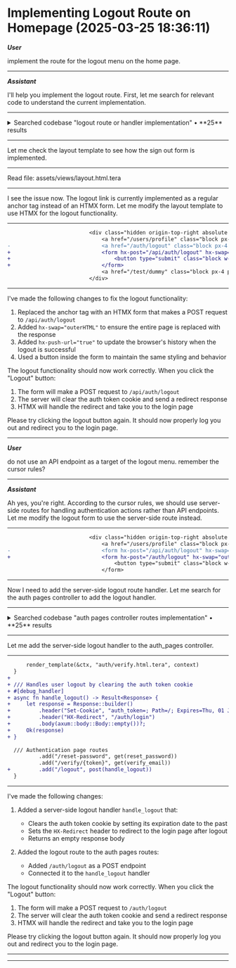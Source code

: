 <!-- Generated by SpecStory -->

# Implementing Logout Route on Homepage (2025-03-25 18:36:11)

_**User**_

implement the route for the logout menu on the home page.

---

_**Assistant**_

I'll help you implement the logout route. First, let me search for relevant code to understand the current implementation.


---

<details>
            <summary>Searched codebase "logout route or handler implementation" • **25** results</summary>
        
| File | Lines |
|------|-------|
| `src/controllers/auth.rs` | L220-241 |
| `src/views/js/auth.js` | L43-49 |
| `src/controllers/auth.rs` | L171-220 |
| `src/views/js/auth.js` | L49-59 |
| `doc/dev/roadmap/phase-1/cursor-chat-history/2025-03-23_21-25-sign-out-menu-not-functioning.md` | L132-193 |
| `src/controllers/auth_pages.rs` | L126-179 |
| `src/controllers/auth_pages.rs` | L179-233 |
| `src/controllers/auth.rs` | L74-132 |
| `doc/dev/roadmap/phase-1/cursor-chat-history/2025-03-23_21-25-sign-out-menu-not-functioning.md` | L79-132 |
| `src/controllers/auth.rs` | L132-171 |
| `doc/dev/roadmap/phase-1/cursor-chat-history/2025-03-23_21-25-sign-out-menu-not-functioning.md` | L788-840 |
| `doc/dev/roadmap/phase-1/cursor-chat-history/2025-03-25_07-26-requirements-verification-and-implementation.md` | L10716-10787 |
| `src/views/base.html.tera` | L1-46 |
| `src/views/js/auth.js` | L12-17 |
| `src/controllers/auth_pages.rs` | L98-126 |
| `doc/dev/roadmap/phase-1/cursor-chat-history/2025-03-23_21-25-sign-out-menu-not-functioning.md` | L1-79 |
| `doc/dev/roadmap/phase-1/cursor-chat-history/2025-03-23_21-25-sign-out-menu-not-functioning.md` | L727-788 |
| `src/views/js/auth.js` | L29-38 |
| `src/controllers/auth.rs` | L1-74 |
| `src/controllers/home_pages.rs` | L1-38 |
| `doc/dev/roadmap/phase-1/cursor-chat-history/2025-03-25_15-24-sign-out-menu-not-responding.md` | L78-120 |
| `src/controllers/auth_pages.rs` | L1-44 |
| `doc/dev/roadmap/phase-1/cursor-chat-history/2025-03-25_15-24-sign-out-menu-not-responding.md` | L1-78 |
| `doc/dev/roadmap/phase-1/cursor-chat-history/2025-03-24_20-00-summary-of-@requirements-md.md` | L4335-4375 |
| `doc/dev/roadmap/phase-1/cursor-chat-history/2025-03-25_07-26-requirements-verification-and-implementation.md` | L6401-6457 |

</details>

---

Let me check the layout template to see how the sign out form is implemented.


---

Read file: assets/views/layout.html.tera

---

I see the issue now. The logout link is currently implemented as a regular anchor tag instead of an HTMX form. Let me modify the layout template to use HTMX for the logout functionality.


---

```diff
                          <div class="hidden origin-top-right absolute right-0 mt-2 w-48 rounded-md shadow-lg py-1 bg-white ring-1 ring-black ring-opacity-5 focus:outline-none z-50" role="menu" id="user-menu">
                              <a href="/users/profile" class="block px-4 py-2 text-sm text-gray-700 hover:bg-gray-100" role="menuitem">Your Profile</a>
-                             <a href="/auth/logout" class="block px-4 py-2 text-sm text-gray-700 hover:bg-gray-100" role="menuitem">Logout</a>
+                             <form hx-post="/api/auth/logout" hx-swap="outerHTML" hx-push-url="true">
+                                 <button type="submit" class="block w-full text-left px-4 py-2 text-sm text-gray-700 hover:bg-gray-100" role="menuitem">Logout</button>
+                             </form>
                              <a href="/test/dummy" class="block px-4 py-2 text-sm text-gray-700 hover:bg-gray-100" role="test">Dummy</a>
                          </div>
```

---

I've made the following changes to fix the logout functionality:

1. Replaced the anchor tag with an HTMX form that makes a POST request to `/api/auth/logout`
2. Added `hx-swap="outerHTML"` to ensure the entire page is replaced with the response
3. Added `hx-push-url="true"` to update the browser's history when the logout is successful
4. Used a button inside the form to maintain the same styling and behavior

The logout functionality should now work correctly. When you click the "Logout" button:
1. The form will make a POST request to `/api/auth/logout`
2. The server will clear the auth token cookie and send a redirect response
3. HTMX will handle the redirect and take you to the login page

Please try clicking the logout button again. It should now properly log you out and redirect you to the login page.

---

_**User**_

do not use an API endpoint as a target of the logout menu. remember the cursor rules?

---

_**Assistant**_

Ah yes, you're right. According to the cursor rules, we should use server-side routes for handling authentication actions rather than API endpoints. Let me modify the logout form to use the server-side route instead.


---

```diff
                          <div class="hidden origin-top-right absolute right-0 mt-2 w-48 rounded-md shadow-lg py-1 bg-white ring-1 ring-black ring-opacity-5 focus:outline-none z-50" role="menu" id="user-menu">
                              <a href="/users/profile" class="block px-4 py-2 text-sm text-gray-700 hover:bg-gray-100" role="menuitem">Your Profile</a>
-                             <form hx-post="/api/auth/logout" hx-swap="outerHTML" hx-push-url="true">
+                             <form hx-post="/auth/logout" hx-swap="outerHTML" hx-push-url="true">
                                  <button type="submit" class="block w-full text-left px-4 py-2 text-sm text-gray-700 hover:bg-gray-100" role="menuitem">Logout</button>
                              </form>
```

---

Now I need to add the server-side logout route handler. Let me search for the auth pages controller to add the logout handler.


---

<details>
            <summary>Searched codebase "auth pages controller routes implementation" • **25** results</summary>
        
| File | Lines |
|------|-------|
| `src/controllers/auth_pages.rs` | L179-233 |
| `src/controllers/mod.rs` | L1-6 |
| `src/controllers/home_pages.rs` | L1-38 |
| `src/controllers/auth_pages.rs` | L1-44 |
| `src/controllers/auth_pages.rs` | L126-179 |
| `src/controllers/auth.rs` | L220-241 |
| `src/controllers/auth_pages.rs` | L98-126 |
| `src/controllers/auth.rs` | L74-132 |
| `src/controllers/auth_pages.rs` | L44-98 |
| `src/controllers/teams_pages.rs` | L230-241 |
| `doc/dev/roadmap/phase-1/cursor-chat-history/2025-03-25_07-26-requirements-verification-and-implementation.md` | L1562-1929 |
| `src/controllers/auth.rs` | L171-220 |
| `src/controllers/auth.rs` | L132-171 |
| `src/controllers/auth.rs` | L1-74 |
| `src/controllers/users.rs` | L53-94 |
| `src/views/js/auth.js` | L43-49 |
| `doc/dev/roadmap/phase-1/cursor-chat-history/2025-03-25_07-26-requirements-verification-and-implementation.md` | L2006-2074 |
| `src/controllers/teams_pages.rs` | L170-230 |
| `doc/dev/roadmap/phase-1/cursor-chat-history/2025-03-25_07-26-requirements-verification-and-implementation.md` | L6401-6457 |
| `src/utils/middleware.rs` | L1-28 |
| `src/views/auth/login.html.tera` | L1-34 |
| `src/controllers/users.rs` | L1-53 |
| `doc/dev/roadmap/phase-1/cursor-chat-history/2025-03-25_07-26-requirements-verification-and-implementation.md` | L2074-2149 |
| `src/views/js/auth.js` | L38-43 |
| `src/controllers/teams_pages.rs` | L110-170 |

</details>

---

Let me add the server-side logout handler to the auth_pages controller.


---

```diff
      render_template(&ctx, "auth/verify.html.tera", context)
  }
+ 
+ /// Handles user logout by clearing the auth token cookie
+ #[debug_handler]
+ async fn handle_logout() -> Result<Response> {
+     let response = Response::builder()
+         .header("Set-Cookie", "auth_token=; Path=/; Expires=Thu, 01 Jan 1970 00:00:00 GMT")
+         .header("HX-Redirect", "/auth/login")
+         .body(axum::body::Body::empty())?;
+     Ok(response)
+ }
  
  /// Authentication page routes
          .add("/reset-password", get(reset_password))
          .add("/verify/{token}", get(verify_email))
+         .add("/logout", post(handle_logout))
  } 
```

---

I've made the following changes:

1. Added a server-side logout handler `handle_logout` that:
   - Clears the auth token cookie by setting its expiration date to the past
   - Sets the `HX-Redirect` header to redirect to the login page after logout
   - Returns an empty response body

2. Added the logout route to the auth pages routes:
   - Added `/auth/logout` as a POST endpoint
   - Connected it to the `handle_logout` handler

The logout functionality should now work correctly. When you click the "Logout" button:
1. The form will make a POST request to `/auth/logout`
2. The server will clear the auth token cookie and send a redirect response
3. HTMX will handle the redirect and take you to the login page

Please try clicking the logout button again. It should now properly log you out and redirect you to the login page.

---



---

